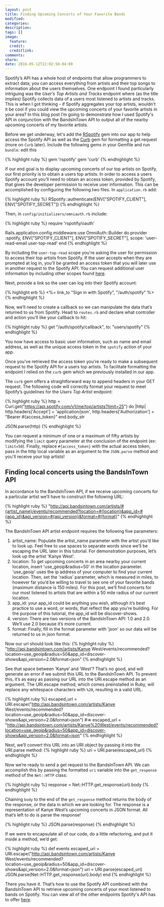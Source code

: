 ```yaml
---
layout: post
title: Finding Upcoming Concerts of Your Favorite Bands
modified:
categories:
description:
tags: []
image:
  feature:
  credit:
  creditlink:
comments:
share:
date: 2016-05-12T22:02:58-04:00
---
```

Spotify’s API has a whole host of endpoints that allow programmers to extract data; you can access everything from artists and their top songs to information about the users themselves. One endpoint I found particularly intriguing was the <em>User’s Top Artists and Tracks</em> endpoint where (as the title implies) Spotify collects data of a users most listened to artists and tracks. This is when I got thinking - if Spotify aggregates your top artists, wouldn't it be cool if you could view the upcoming concerts of your favorite artists in your area? In this blog post I’m going to demonstrate how I used Spotify's API in conjunction with the BandsInTown API to output all of the nearby upcoming concerts of my favorite artists.

Before we get underway, let's add the <a href="https://github.com/guilhermesad/rspotify">RSpotify</a> gem into our app to help access the Spotify API as well as the <a href="https://github.com/taf2/curb">Curb</a> gem for formatting a get request (more on `Curb` later). Include the following gems in your Gemfile and run `bundle`: edit this

{% highlight ruby %}
gem 'rspotify'
gem 'curb'
{% endhighlight %}

If our end goal is to display upcoming concerts of our top artists on Spotify, our first priority is to obtain a users top artists. In order to access a users Spotify account you’ll need to obtain an access token, provided by Spotify, that gives the developer permission to receive user information. This can be accomplished by configuring the following two files. In `application.rb` add:

{% highlight ruby %}
RSpotify::authenticate(ENV["SPOTIFY_CLIENT"], ENV["SPOTIFY_SECRET"])
{% endhighlight %}

Then, in `config/initializers/omniauth.rb` include:

{% highlight ruby %}
require 'rspotify/oauth'

Rails.application.config.middleware.use OmniAuth::Builder do
  provider :spotify, ENV["SPOTIFY_CLIENT"], ENV["SPOTIFY_SECRET"],
  scope: 'user-read-email user-top-read'
end
{% endhighlight %}

By including the `user-top-read` scope you're asking the user for permission to access their top artists from Spotify. If the user accepts when they are prompted at log in, you'll be granted an access token that you will later use in another request to the Spotify API. You can request additional user information by including other scopes found <a href="https://developer.spotify.com/web-api/using-scopes/">here</a>.

Next, provide a link so the user can log into their Spotify account:

{% highlight erb %}
<%= link_to "Sign in with Spotify", "/auth/spotify" %>
{% endhighlight %}

Now, we’ll need to create a callback so we can manipulate the data that’s returned to us from Spotify. Head to `routes.rb` and declare what controller and action you’ll like your callback to hit:

{% highlight ruby %}
get "/auth/spotify/callback", to: "users/spotify"
{% endhighlight %}

You now have access to basic user information, such as name and email address, as well as the unique access token in the `spotify` action of your app.

Once you've retrieved the access token you're ready to make a subsequent request to the Spotify API for a users top artists. To facilitate formatting the endpoint I relied on the `curb` gem which we previously installed in our app.

The `curb` gem offers a straightforward way to append headers in your GET request. The following code will correctly format your request to meet Spotify’s guidelines for the <em>Users Top Artist</em> endpoint:

{% highlight ruby %}
http = Curl.get("https://api.spotify.com/v1/me/top/artists?limit=25") do |http|
  http.headers['Accept'] = 'application/json',
  http.headers['Authorization'] = "Bearer #{access_token}"
end.body_str

JSON.parse(http)
{% endhighlight %}

You can request a minimum of one or a maximum of fifty artists by modifying the `limit` query parameter at the conclusion of the endpoint (ex: `limit=50`). Finally, replace `#{access_token}` with the actual access token, pass in the http local variable as an argument to the `JSON.parse` method and you'll receive your top artists!

<h2>Finding local concerts using the BandsInTown API</h2>

In accordance to the BandsInTown API, if we receive upcoming concerts for a particular artist we’ll have to construct the following URL:

{% highlight ruby %} "http://api.bandsintown.com/artists/#{artist_name}/events/recommended?location=#{location}&app_id=#{app_id}&api_version=#{api_version}&format=#{format}" {% endhighlight %}

The BandsInTown API  artist endpoint requires the following five parameters:
<ol>
  <li>artist_name: Populate the artist_name parameter with the artist you’d like to look up. Feel free to use spaces to separate words since we’ll be escaping the URL later in this tutorial. For demonstration purposes, let’s look up the artist 'Kanye West'.</li>
  <li>location: To get upcoming concerts in an area nearby your current location, insert 'use_geoip&radius=50' in the location parameter. 'use_geoip' uses the ip address of your computer to find your current location. Then, set the 'radius' parameter, which is measured in miles, to however far you’d be willing to travel to see one of your favorite bands (maximum distance is 150 miles). For this post, we’ll find concerts for our most listened to artists that are within a 50 mile radius of our current location.</li>
  <li>app_id: your app_id could be anything you wish, although it’s best practice to use a word, or words, that reflect the app you’re building. For the purpose of this tutorial, the app_id will be discover-shows.</li>
  <li>version: There are two versions of the BandsInTown API: 1.0 and 2.0. We’ll use 2.0 because it’s more current.</li>
  <li>format: Finally, fill in the format parameter with 'json' so our data will be returned to us in json format.</li>
</ol>

Now our url should look like this:
{% highlight ruby %} "http://api.bandsintown.com/artists/Kanye West/events/recommended?location=use_geoip&radius=50&app_id=discover-shows&api_version=2.0&format=json" {% endhighlight %}

See that space between ‘Kanye’ and ‘West’? That’s no good, and will generate an error if we submit this URL to the BandsInTown API. To prevent this, it’s as easy as passing our URL into the URI.escape method as an argument. The URI.escape method, which comes preinstalled in Ruby, will replace any whitespace characters with `%20`, resulting in a valid URL.

{% highlight ruby %} escaped_url = URI.escape("http://api.bandsintown.com/artists/Kanye West/events/recommended?location=use_geoip&radius=50&app_id=discover-shows&api_version=2.0&format=json")
#=> escaped_url = "http://api.bandsintown.com/artists/Kanye%20West/events/recommended?location=use_geoip&radius=50&app_id=discover-shows&api_version=2.0&format=json"
 {% endhighlight %}

Next, we’ll convert this URL into an URI object by passing it into the URI.parse method:
{% highlight ruby %} uri = URI.parse(escaped_url) {% endhighlight %}

Now we’re ready to send a get request to the BandsInTown API. We can accomplish this by passing the formatted `uri` variable into the `get_response` method of the `Net::HTTP` class:

{% highlight ruby %} response = Net::HTTP.get_response(uri).body {% endhighlight %}

Chaining `body` to the end of the `get_response` method returns the body of the response, or the data in which we are looking for. The response is a representation of Kanye West’s upcoming concerts in JSON format. All that’s left to do is parse the response!

{% highlight ruby %} JSON.parse(response) {% endhighlight %}

If we were to encapsulate all of our code, do a little refactoring, and put it inside a method, we’d get:

{% highlight ruby %}
def events
  escaped_uri = URI.escape("http://api.bandsintown.com/artists/Kanye West/events/recommended?location=use_geoip&radius=50&app_id=discover-shows&api_version=2.0&format=json")
  uri = URI.parse(escaped_uri)
  JSON.parse(Net::HTTP.get_response(uri).body)
end
{% endhighlight %}

There you have it. That’s how to use the Spotify API combined with the BandsInTown API to retrieve upcoming concerts of your most listened to bands on Spotify. You can view all of the other endpoints Spotify's API has to offer <a href="https://developer.spotify.com/web-api/endpoint-reference/">here</a>.
